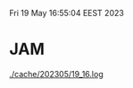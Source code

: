 Fri 19 May 16:55:04 EEST 2023
# JAM
<a href='./cache/202305/19_16.log'>./cache/202305/19_16.log</a>
